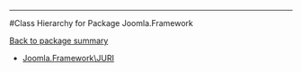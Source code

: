- - -

#Class Hierarchy for Package Joomla.Framework

<div><a href='https://github.com/JeyDotC/Hirudo-docs/tree/master/joomla/framework'>Back to package summary</a></div>

<ul>
<li><a href="https://github.com/JeyDotC/Hirudo-docs/blob/master/Joomla/Framework/JURI.md">Joomla.Framework\JURI</a></li>
</ul>
